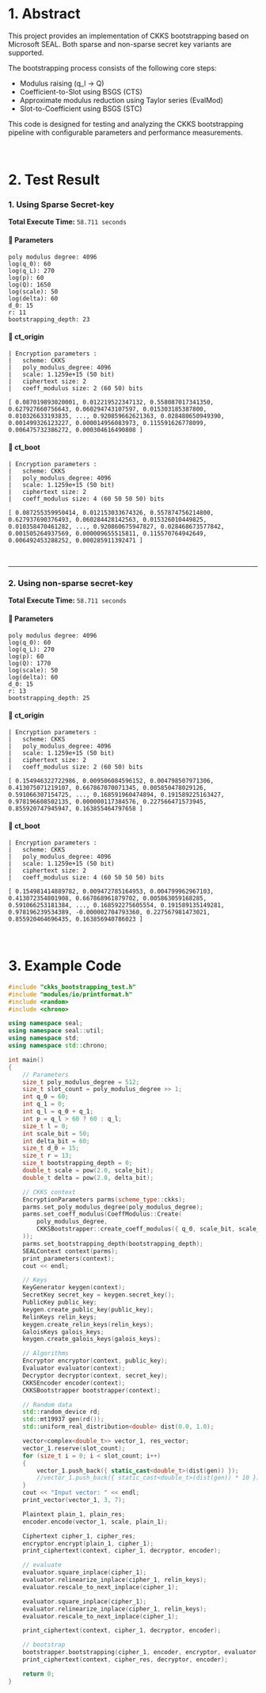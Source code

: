 # 1. Abstract

This project provides an implementation of CKKS bootstrapping based on Microsoft SEAL.
Both sparse and non-sparse secret key variants are supported.

The bootstrapping process consists of the following core steps:
- Modulus raising (q_l -> Q)
- Coefficient-to-Slot using BSGS (CTS) 
- Approximate modulus reduction using Taylor series (EvalMod) 
- Slot-to-Coefficient using BSGS (STC) 

This code is designed for testing and analyzing the CKKS bootstrapping pipeline with configurable parameters and performance measurements.

</br>

# 2. Test Result

### 1. Using Sparse Secret-key
**Total Execute Time:** `58.711 seconds`
#### 🔧 Parameters
```
poly modulus degree: 4096
log(q_0): 60
log(q_L): 270
log(p): 60
log(Q): 1650
log(scale): 50
log(delta): 60
d_0: 15
r: 11
bootstrapping_depth: 23
```
#### 🔐 ct_origin
```
| Encryption parameters :
|   scheme: CKKS
|   poly_modulus_degree: 4096
|   scale: 1.1259e+15 (50 bit)
|   ciphertext size: 2
|   coeff_modulus size: 2 (60 50) bits

[ 0.087019893020001, 0.012219522347132, 0.558087017341350, 0.627927660756643, 0.060294743107597, 0.015303185387800, 0.010326633193835, ..., 0.920859662621363, 0.028480650949390, 0.001499326123227, 0.000014956083973, 0.115591626778099, 0.006475732386272, 0.000304616490808 ]
```
#### 🔁 ct_boot
```
| Encryption parameters :
|   scheme: CKKS
|   poly_modulus_degree: 4096
|   scale: 1.1259e+15 (50 bit)
|   ciphertext size: 2
|   coeff_modulus size: 4 (60 50 50 50) bits

[ 0.087255359950414, 0.012153033674326, 0.557874756214800, 0.627937690376493, 0.060284428142563, 0.015326010449825, 0.010358470461282, ..., 0.920860675947827, 0.028468673577842, 0.001505264937569, 0.000009655515811, 0.115570764942649, 0.006492453288252, 0.000285911392471 ]
```

</br>

---
### 2. Using non-sparse secret-key
**Total Execute Time:** `58.711 seconds`
#### 🔧 Parameters
```
poly modulus degree: 4096
log(q_0): 60
log(q_L): 270
log(p): 60
log(Q): 1770
log(scale): 50
log(delta): 60
d_0: 15
r: 13
bootstrapping_depth: 25
```
#### 🔐 ct_origin
```
| Encryption parameters :
|   scheme: CKKS
|   poly_modulus_degree: 4096
|   scale: 1.1259e+15 (50 bit)
|   ciphertext size: 2
|   coeff_modulus size: 2 (60 50) bits

[ 0.154946322722986, 0.009506084596152, 0.004798507971306, 0.413075071219107, 0.667867070071345, 0.005850478029126, 0.591066307154725, ..., 0.168591960474894, 0.191589225163427, 0.978196608502135, 0.000000117384576, 0.227566471573945, 0.855920747945947, 0.163855464797658 ]
```
#### 🔁 ct_boot
```
| Encryption parameters :
|   scheme: CKKS
|   poly_modulus_degree: 4096
|   scale: 1.1259e+15 (50 bit)
|   ciphertext size: 2
|   coeff_modulus size: 4 (60 50 50 50) bits

[ 0.154981414889782, 0.009472785164953, 0.004799962967103, 0.413072354801908, 0.667868961879702, 0.005863059168285, 0.591066253181384, ..., 0.168592275605554, 0.191589135149281, 0.978196239534389, -0.000002704793360, 0.227567981473021, 0.855920464696435, 0.163856940786023 ]
```

</br>

# 3. Example Code

```cpp
#include "ckks_bootstrapping_test.h"
#include "modules/io/printformat.h"
#include <random>
#include <chrono>

using namespace seal;
using namespace seal::util;
using namespace std;
using namespace std::chrono;

int main()
{
    // Parameters
    size_t poly_modulus_degree = 512;
    size_t slot_count = poly_modulus_degree >> 1;
    int q_0 = 60;
    int q_1 = 0;
    int q_l = q_0 + q_1;
    int p = q_l > 60 ? 60 : q_l;
    size_t l = 0;
    int scale_bit = 50;
    int delta_bit = 60;
    size_t d_0 = 15;
    size_t r = 13;
    size_t bootstrapping_depth = 0;
    double_t scale = pow(2.0, scale_bit);
    double_t delta = pow(2.0, delta_bit);

    // CKKS context
    EncryptionParameters parms(scheme_type::ckks);
    parms.set_poly_modulus_degree(poly_modulus_degree);
    parms.set_coeff_modulus(CoeffModulus::Create(
        poly_modulus_degree,
        CKKSBootstrapper::create_coeff_modulus({ q_0, scale_bit, scale_bit, scale_bit, p }, scale_bit, delta_bit, l, d_0, r, bootstrapping_depth)
    ));
    parms.set_bootstrapping_depth(bootstrapping_depth);
    SEALContext context(parms);
    print_parameters(context);
    cout << endl;

    // Keys
    KeyGenerator keygen(context);
    SecretKey secret_key = keygen.secret_key();
    PublicKey public_key;
    keygen.create_public_key(public_key);
    RelinKeys relin_keys;
    keygen.create_relin_keys(relin_keys);
    GaloisKeys galois_keys;
    keygen.create_galois_keys(galois_keys);

    // Algorithms
    Encryptor encryptor(context, public_key);
    Evaluator evaluator(context);
    Decryptor decryptor(context, secret_key);
    CKKSEncoder encoder(context);
    CKKSBootstrapper bootstrapper(context);

    // Random data
    std::random_device rd;
    std::mt19937 gen(rd());
    std::uniform_real_distribution<double> dist(0.0, 1.0);

    vector<complex<double_t>> vector_1, res_vector;
    vector_1.reserve(slot_count);
    for (size_t i = 0; i < slot_count; i++)
    {
        vector_1.push_back({ static_cast<double_t>(dist(gen)) });
        //vector_1.push_back({ static_cast<double_t>(dist(gen)) * 10 });
    }
    cout << "Input vector: " << endl;
    print_vector(vector_1, 3, 7);

    Plaintext plain_1, plain_res;
    encoder.encode(vector_1, scale, plain_1);

    Ciphertext cipher_1, cipher_res;
    encryptor.encrypt(plain_1, cipher_1);
    print_ciphertext(context, cipher_1, decryptor, encoder);

    // evaluate
    evaluator.square_inplace(cipher_1);
    evaluator.relinearize_inplace(cipher_1, relin_keys);
    evaluator.rescale_to_next_inplace(cipher_1);

    evaluator.square_inplace(cipher_1);
    evaluator.relinearize_inplace(cipher_1, relin_keys);
    evaluator.rescale_to_next_inplace(cipher_1);

    print_ciphertext(context, cipher_1, decryptor, encoder);

    // bootstrap
    bootstrapper.bootstrapping(cipher_1, encoder, encryptor, evaluator, relin_keys, galois_keys, scale_bit, delta_bit, l, d_0, r, cipher_res);
    print_ciphertext(context, cipher_res, decryptor, encoder);

    return 0;
}
```